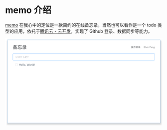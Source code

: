 # memo 介绍

[memo](https://elvinn.cn/memo-vue/) 在我心中的定位是一款简约的在线备忘录，当然也可以看作是一个 todo 类型的应用，依托于[腾讯云 - 云开发](https://www.cloudbase.net)，实现了 Github 登录、数据同步等能力。

![memo 截图](./public/memo.png)
